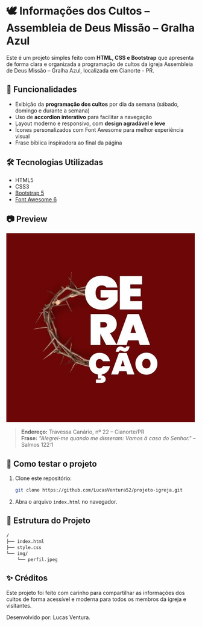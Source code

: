 # 🕊️ Informações dos Cultos – Assembleia de Deus Missão – Gralha Azul

Este é um projeto simples feito com **HTML, CSS e Bootstrap** que apresenta de forma clara e organizada a programação de cultos da igreja Assembleia de Deus Missão – Gralha Azul, localizada em Cianorte - PR.

## 📌 Funcionalidades

- Exibição da **programação dos cultos** por dia da semana (sábado, domingo e durante a semana)
- Uso de **accordion interativo** para facilitar a navegação
- Layout moderno e responsivo, com **design agradável e leve**
- Ícones personalizados com Font Awesome para melhor experiência visual
- Frase bíblica inspiradora ao final da página

## 🛠️ Tecnologias Utilizadas

- HTML5
- CSS3
- [Bootstrap 5](https://getbootstrap.com/)
- [Font Awesome 6](https://fontawesome.com/)

## 📷 Preview

![preview](./img/perfil.jpeg)

> **Endereço:** Travessa Canário, nº 22 – Cianorte/PR  
> **Frase:** *"Alegrei-me quando me disseram: Vamos à casa do Senhor."* – Salmos 122:1

## 🚀 Como testar o projeto

1. Clone este repositório:
   ```bash
   git clone https://github.com/LucasVentura52/projeto-igreja.git
   ```
2. Abra o arquivo `index.html` no navegador.

## 📁 Estrutura do Projeto

```
/
├── index.html
├── style.css
└── img/
    └── perfil.jpeg
```

## ✨ Créditos

Este projeto foi feito com carinho para compartilhar as informações dos cultos de forma acessível e moderna para todos os membros da igreja e visitantes.

Desenvolvido por: Lucas Ventura.
